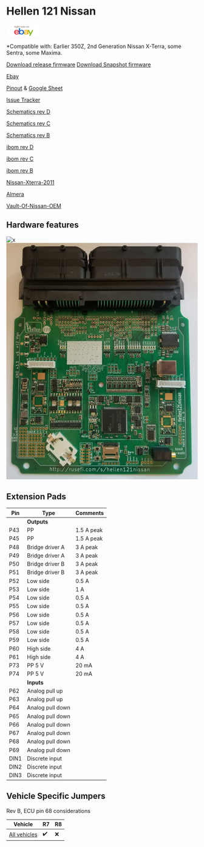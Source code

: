 # Hellen 121 Nissan

<a href="https://www.ebay.com/itm/334061645783"><img src="Images/ebay_gen_button.gif"></a>

*Compatible with: Earlier 350Z, 2nd Generation Nissan X-Terra, some Sentra, some Maxima.

[Download release firmware](https://github.com/rusefi/rusefi/releases/latest/download/rusefi_bundle_hellen121nissan.zip)
[Download Snapshot firmware](https://rusefi.com/build_server/rusefi_bundle_hellen121nissan.zip)

[Ebay](https://www.ebay.com/itm/334061645783)

[Pinout](https://rusefi.com/docs/pinouts/hellen/hellen121nissan/) & [Google Sheet](https://docs.google.com/spreadsheets/d/1mhGITGrEsXB65xr1dcxLFLKIrD0TVu754hoxm6RZHCA)

[Issue Tracker](https://github.com/rusefi/hellen121nissan-issues/issues)

[Schematics rev D](Hardware/Hellen/hellen121nissan-d-schematic.pdf)

[Schematics rev С](Hardware/Hellen/hellen121nissan-c-schematic.pdf)

[Schematics rev B](Hardware/Hellen/hellen121nissan-b-schematic.pdf)

[ibom rev D](https://rusefi.com/docs/ibom/hellen121nissan-d-ibom.html)

[ibom rev С](https://rusefi.com/docs/ibom/hellen121nissan-c-ibom.html)

[ibom rev B](https://rusefi.com/docs/ibom/hellen121nissan-b-ibom.html)

[Nissan-Xterra-2011](Nissan-Xterra-2011)

[Almera](OEM-Docs/Nissan/Almera-N16-ECU.pdf)

[Vault-Of-Nissan-OEM](Vault-Of-Nissan-OEM)

## Hardware features

![x](Hardware/Hellen/hellen121nissan-rev-D-with-connector.jpg)
![x](Hardware/Hellen/hellen121nissan-rev-B-with-connector.jpg)

## Extension Pads

| Pin | Type | Comments |
|---|---|---|
||**Outputs**||
| P43 | PP | 1.5 A peak |
| P45 | PP | 1.5 A peak |
| P48 | Bridge driver A | 3 A peak |
| P49 | Bridge driver A | 3 A peak |
| P50 | Bridge driver B | 3 A peak |
| P51 | Bridge driver B | 3 A peak |
| P52 | Low side | 0.5 A |
| P53 | Low side | 1 A |
| P54 | Low side | 0.5 A |
| P55 | Low side | 0.5 A |
| P56 | Low side | 0.5 A |
| P57 | Low side | 0.5 A |
| P58 | Low side | 0.5 A |
| P59 | Low side | 0.5 A |
| P60 | High side | 4 A |
| P61 | High side | 4 A |
| P73 | PP 5 V | 20 mA |
| P74 | PP 5 V | 20 mA |
|   | **Inputs** |   |
| P62 | Analog pull up | |
| P63 | Analog pull up | |
| P64 | Analog pull down | |
| P65 | Analog pull down | |
| P66 | Analog pull down | |
| P67 | Analog pull down | |
| P68 | Analog pull down | |
| P69 | Analog pull down | |
| DIN1 | Discrete input  | |
| DIN2 | Discrete input  | |
| DIN3 | Discrete input  | |

## Vehicle Specific Jumpers

Rev B, ECU pin 68 considerations

| Vehicle | R7 | R8 |
| --- | --- | --- |
| [All vehicles](https://github.com/rusefi/hellen121nissan-issues/issues/3) | ✔️ | ❌ |
